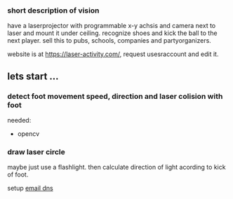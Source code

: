 ### short description of vision

have a laserprojector with programmable x-y achsis and camera next to laser and mount it under ceiling.
recognize shoes and kick the ball to the next player.
sell this to pubs, schools, companies and partyorganizers.

website is at https://laser-activity.com/, request usesraccount and edit it.

## lets start ...

### detect foot movement speed, direction and laser colision with foot

needed:
 - opencv

### draw laser circle

maybe just use a flashlight. then calculate direction of light acording to kick of foot.


setup [email dns](https://www.godaddy.com/resources/skills/configuring-dns-for-email-a-quick-beginners-guide)

